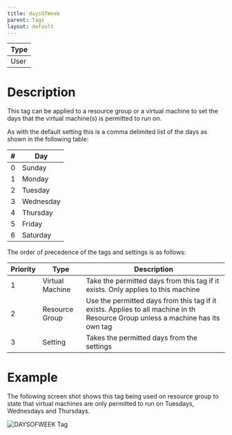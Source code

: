 ```yaml
---
title: daysOfWeek
parent: Tags
layout: default
---
```


| Type |
|---|
| User |

# Description

This tag can be applied to a resource group or a virtual machine to set the days that the virtual machine(s) is permitted to run on.

As with the default setting this is a comma delimited list of the days as shown in the following table:

| # | Day |
|---|---|
| 0 | Sunday |
| 1 | Monday |
| 2 | Tuesday |
| 3 | Wednesday |
| 4 | Thursday |
| 5 | Friday |
| 6 | Saturday |

The order of precedence of the tags and settings is as follows:

| Priority | Type | Description |
|---|---|---|
| 1 | Virtual Machine | Take the permitted days from this tag if it exists. Only applies to this machine |
| 2 | Resource Group | Use the permitted days from this tag if it exists. Applies to all machine in th Resource Group unless a machine has its own tag |
| 3 | Setting | Takes the permitted days from the settings |

# Example

The following screen shot shows this tag being used on resource group to state that virtual machines are only permitted to run on Tuesdays, Wednesdays and Thursdays.

![DAYSOFWEEK Tag](/images/tags/daysofweek.png)
